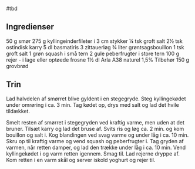 #tbd

## Ingredienser
50 g smør
275 g kyllingeinderfileter i 3 cm stykker
¼ tsk groft salt
2½ tsk ostindisk karry
5 dl basmatiris
3 zittauerløg
¾ liter grøntsagsbouillon
1 tsk groft salt
1 grøn squash i små tern
2 gule peberfrugter i store tern
100 g rejer - i lage eller optøede frosne
1½ dl Arla A38 naturel 1,5%
Tilbehør
150 g grovbrød

## Trin
Lad halvdelen af smørret blive gyldent i en stegegryde. Steg kyllingekødet under omrøring i ca. 3 min. Tag kødet op, drys med salt og lad det hvile tildækket.

Smelt resten af smørret i stegegryden ved kraftig varme, men uden at det bruner. Tilsæt karry og lad det bruse af. Svits ris og løg ca. 2 min. og kom bouillon og salt i. Kog blandingen ved svag varme og under låg i ca. 10 min. Skru op til kraftig varme og vend squash og peberfrugter i. Tag gryden af varmen, når retten damper, og lad den trække under låg i ca. 10 min. Vend kyllingekødet i og varm retten igennem. Smag til. Lad rejerne dryppe af. Kom retten i en varm skål og server iskold yoghurt og rejer til.